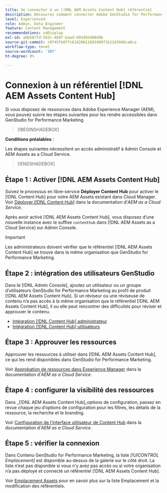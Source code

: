 ```yaml
---
title: Se connecter à un [!DNL AEM Assets Content Hub] référentiel
description: Découvrez comment connecter Adobe GenStudio for Performance Marketing à un référentiel Adobe Experience Manager (AEM) [!DNL Content Hub]  et exploiter le contenu approuvé existant.
level: Experienced
role: Admin, Data Engineer
feature: Content Management
recommendations: noDisplay
exl-id: abb587fd-593c-4b9f-baad-993d92400d9b
source-git-commit: c0f45fb0ffc61d20611693498f1b12d3946ca6ca
workflow-type: tm+mt
source-wordcount: '307'
ht-degree: 0%

---
```


# Connexion à un référentiel [!DNL AEM Assets Content Hub]

Si vous disposez de ressources dans Adobe Experience Manager (AEM), vous pouvez suivre les étapes suivantes pour les rendre accessibles dans GenStudio for Performance Marketing.

>[!BEGINSHADEBOX]

**Conditions préalables** :

Les étapes suivantes nécessitent un accès administratif à Admin Console et AEM Assets as a Cloud Service.

>[!ENDSHADEBOX]

## Étape 1 : Activer [!DNL AEM Assets Content Hub]

Suivez le processus en libre-service **Déployer Content Hub** pour activer le [!DNL Content Hub] pour votre AEM Assets existant dans Cloud Manager. Voir [Déployer [!DNL Content Hub]](https://experienceleague.adobe.com/fr/docs/experience-manager-cloud-service/content/assets/content-hub/deploy-content-hub) dans la documentation d’_AEM as a Cloud Service_.

Après avoir activé [!DNL AEM Assets Content Hub], vous disposez d’une nouvelle instance avec le suffixe `contenthub` dans [!DNL AEM Assets as a Cloud Service] sur Admin Console.

>[!IMPORTANT]
>
>Les administrateurs doivent vérifier que le référentiel [!DNL AEM Assets Content Hub] se trouve dans la même organisation que GenStudio for Performance Marketing.

## Étape 2 : intégration des utilisateurs GenStudio

Dans le [!DNL Admin Console], ajoutez un utilisateur ou un groupe d’utilisateurs GenStudio for Performance Marketing au profil de produit [!DNL AEM Assets Content Hub]. Si un réviseur ou une réviseuse de contenu n’a pas accès à la même organisation que le référentiel [!DNL AEM Assets Content Hub], il ou elle peut rencontrer des difficultés pour réviser et approuver le contenu.

- [Intégration [!DNL Content Hub] administrateur](https://experienceleague.adobe.com/en/docs/experience-manager-cloud-service/content/assets/content-hub/deploy-content-hub#onboard-content-hub-administrator)
- [Intégration [!DNL Content Hub] utilisateurs](https://experienceleague.adobe.com/en/docs/experience-manager-cloud-service/content/assets/content-hub/deploy-content-hub#onboard-content-hub-users)

## Étape 3 : Approuver les ressources

Approuver les ressources à utiliser dans [!DNL AEM Assets Content Hub], ce qui les rend disponibles dans GenStudio for Performance Marketing.

Voir [Approbation de ressources dans Experience Manager](https://experienceleague.adobe.com/en/docs/experience-manager-cloud-service/content/assets/dynamicmedia/dynamic-media-open-apis/approve-assets) dans la documentation d’_AEM as a Cloud Service_.

## Étape 4 : configurer la visibilité des ressources

Dans _[!DNL AEM Assets Content Hub]_options de configuration, passez en revue chaque jeu d’options de configuration pour les filtres, les détails de la ressource, la recherche et le branding.

Voir [Configuration de l’interface utilisateur de Content Hub](https://experienceleague.adobe.com/en/docs/experience-manager-cloud-service/content/assets/content-hub/configure-content-hub-ui-options) dans la documentation d’_AEM as a Cloud Service_.

## Étape 5 : vérifier la connexion

Dans Contenu GenStudio for Performance Marketing, la liste _[!UICONTROL Emplacement]_ est disponible au-dessus de la galerie sur le côté droit. La liste n’est pas disponible si vous n’y avez pas accès ou si votre organisation n’a pas déployé et connecté un référentiel [!DNL AEM Assets Content Hub].

Voir [Emplacement Assets](manage-assets.md#assets-location) pour en savoir plus sur la liste Emplacement et la modification des référentiels.

